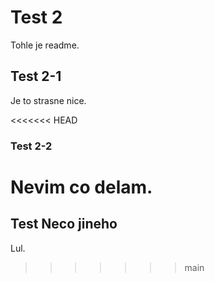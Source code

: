 # Test 2

Tohle je readme.

## Test 2-1

Je to strasne nice.

<<<<<<< HEAD
### Test 2-2

Nevim co delam.
=======
## Test Neco jineho

Lul.
>>>>>>> main
